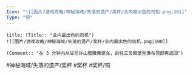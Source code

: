 ```yaml
---
Icon: "![[图片/游戏攻略/神秘海域/失落的遗产/奖杯/业内最出色的司机.png|30]]"
Type: "铜"
---
```

```ad-common-bronze-trophy
title: (Title:: "业内最出色的司机")
![[图片/游戏攻略/神秘海域/失落的遗产/奖杯/业内最出色的司机.png|100]]

(Comment:: "在 3 分钟内从甘尼许山壁雕像驱车，前往三叉戟堡垒瀑布顶部再返回")
```

#神秘海域/失落的遗产/奖杯 #奖杯 #奖杯/铜
